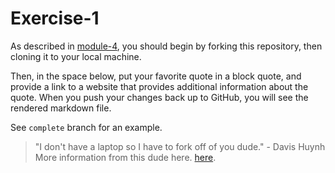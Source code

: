# Exercise-1

As described in [module-4](https://github.com/INFO-201/m4-git-intro), you should begin by forking this repository, then cloning it to your local machine.

Then, in the space below, put your favorite quote in a block quote, and provide a link to a website that provides additional information about the quote. When you push your changes back up to GitHub, you will see the rendered markdown file.

See `complete` branch for an example.

> "I don't have a laptop so I have to fork off of you dude." - Davis Huynh
More information from this dude here. [here](https://www.facebook.com/davis.huynh?fref=ts). 
